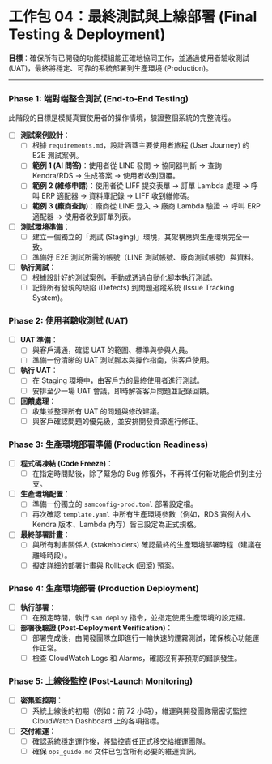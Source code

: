 # 工作包 04：最終測試與上線部署 (Final Testing & Deployment)

**目標**：確保所有已開發的功能模組能正確地協同工作，並通過使用者驗收測試 (UAT)，最終將穩定、可靠的系統部署到生產環境 (Production)。

---

### Phase 1: 端對端整合測試 (End-to-End Testing)

此階段的目標是模擬真實使用者的操作情境，驗證整個系統的完整流程。

- [ ] **測試案例設計**：
    - [ ] 根據 `requirements.md`，設計涵蓋主要使用者旅程 (User Journey) 的 E2E 測試案例。
    - [ ] **範例 1 (AI 問答)**：使用者從 LINE 發問 -> 協同器判斷 -> 查詢 Kendra/RDS -> 生成答案 -> 使用者收到回覆。
    - [ ] **範例 2 (維修申請)**：使用者從 LIFF 提交表單 -> 訂單 Lambda 處理 -> 呼叫 ERP 適配器 -> 資料庫記錄 -> LIFF 收到維修碼。
    - [ ] **範例 3 (廠商查詢)**：廠商從 LINE 登入 -> 廠商 Lambda 驗證 -> 呼叫 ERP 適配器 -> 使用者收到訂單列表。
- [ ] **測試環境準備**：
    - [ ] 建立一個獨立的「測試 (Staging)」環境，其架構應與生產環境完全一致。
    - [ ] 準備好 E2E 測試所需的帳號（LINE 測試帳號、廠商測試帳號）與資料。
- [ ] **執行測試**：
    - [ ] 根據設計好的測試案例，手動或透過自動化腳本執行測試。
    - [ ] 記錄所有發現的缺陷 (Defects) 到問題追蹤系統 (Issue Tracking System)。

### Phase 2: 使用者驗收測試 (UAT)

- [ ] **UAT 準備**：
    - [ ] 與客戶溝通，確認 UAT 的範圍、標準與參與人員。
    - [ ] 準備一份清晰的 UAT 測試腳本與操作指南，供客戶使用。
- [ ] **執行 UAT**：
    - [ ] 在 Staging 環境中，由客戶方的最終使用者進行測試。
    - [ ] 安排至少一場 UAT 會議，即時解答客戶問題並記錄回饋。
- [ ] **回饋處理**：
    - [ ] 收集並整理所有 UAT 的問題與修改建議。
    - [ ] 與客戶確認問題的優先級，並安排開發資源進行修正。

### Phase 3: 生產環境部署準備 (Production Readiness)

- [ ] **程式碼凍結 (Code Freeze)**：
    - [ ] 在指定時間點後，除了緊急的 Bug 修復外，不再將任何新功能合併到主分支。
- [ ] **生產環境配置**：
    - [ ] 準備一份獨立的 `samconfig-prod.toml` 部署設定檔。
    - [ ] 再次確認 `template.yaml` 中所有生產環境參數（例如，RDS 實例大小、Kendra 版本、Lambda 內存）皆已設定為正式規格。
- [ ] **最終部署計畫**：
    - [ ] 與所有利害關係人 (stakeholders) 確認最終的生產環境部署時程（建議在離峰時段）。
    - [ ] 擬定詳細的部署計畫與 Rollback (回滾) 預案。

### Phase 4: 生產環境部署 (Production Deployment)

- [ ] **執行部署**：
    - [ ] 在預定時間，執行 `sam deploy` 指令，並指定使用生產環境的設定檔。
- [ ] **部署後驗證 (Post-Deployment Verification)**：
    - [ ] 部署完成後，由開發團隊立即進行一輪快速的煙霧測試，確保核心功能運作正常。
    - [ ] 檢查 CloudWatch Logs 和 Alarms，確認沒有非預期的錯誤發生。

### Phase 5: 上線後監控 (Post-Launch Monitoring)

- [ ] **密集監控期**：
    - [ ] 系統上線後的初期（例如：前 72 小時），維運與開發團隊需密切監控 CloudWatch Dashboard 上的各項指標。
- [ ] **交付維運**：
    - [ ] 確認系統穩定運作後，將監控責任正式移交給維運團隊。
    - [ ] 確保 `ops_guide.md` 文件已包含所有必要的維運資訊。